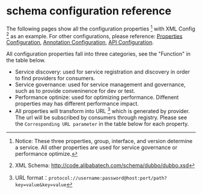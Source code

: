 # schema configuration reference

The following pages show all the configuration properties [^2] with XML Config [^1] as an example.  For other configurations, please reference: [Properties Configuration](../../configuration/properties.md), [Annotation Configuration](../../configuration/annotation.md), [API Configuration](../../configuration/api.md).

All configuration properties fall into three categories, see the "Function" in the table below.

* Service discovery: used for service registration and discovery in order to find providers for consumers.
* Service governance: used for service management and governance, such as to provide conveninence for dev or test.
* Performance optinize: used for optimizing performance. Diffenent properties may has different performance impact.
* All properties will transform into URL [^3]  which is generated by provider. The url will be subscribed by consumers through registry. Please see the `Corresponding URL parameter` in the table below for each property.


[^1]: XML Schema: http://code.alibabatech.com/schema/dubbo/dubbo.xsd
[^2]: Notice: These three properties, group, interface, and version determine a service. All other properties are used for service governance or performance optimize.
[^3]: URL format：`protocol://username:password@host:port/path?key=value&key=value`

